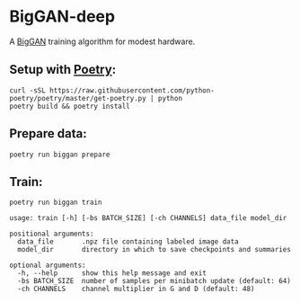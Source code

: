 # BigGAN-deep
A [BigGAN](https://arxiv.org/abs/1809.11096) training algorithm for modest hardware.

## Setup with [Poetry](https://python-poetry.org/):
```
curl -sSL https://raw.githubusercontent.com/python-poetry/poetry/master/get-poetry.py | python
poetry build && poetry install
```
## Prepare data:
```
poetry run biggan prepare
```
## Train:
```
poetry run biggan train
```
```
usage: train [-h] [-bs BATCH_SIZE] [-ch CHANNELS] data_file model_dir

positional arguments:
  data_file       .npz file containing labeled image data
  model_dir       directory in which to save checkpoints and summaries

optional arguments:
  -h, --help      show this help message and exit
  -bs BATCH_SIZE  number of samples per minibatch update (default: 64)
  -ch CHANNELS    channel multiplier in G and D (default: 48)
```
